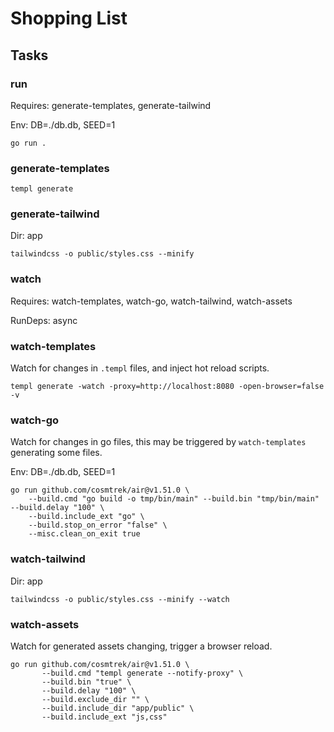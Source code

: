 # Shopping List

## Tasks

### run

Requires: generate-templates, generate-tailwind

Env: DB=./db.db, SEED=1

```
go run .
```

### generate-templates

```
templ generate
```

### generate-tailwind

Dir: app

```
tailwindcss -o public/styles.css --minify
```

### watch

Requires: watch-templates, watch-go, watch-tailwind, watch-assets

RunDeps: async

### watch-templates

Watch for changes in `.templ` files, and inject hot reload scripts.

```
templ generate -watch -proxy=http://localhost:8080 -open-browser=false -v
```

### watch-go

Watch for changes in go files, this may be triggered by `watch-templates` generating some files.

Env: DB=./db.db, SEED=1

```
go run github.com/cosmtrek/air@v1.51.0 \
    --build.cmd "go build -o tmp/bin/main" --build.bin "tmp/bin/main" --build.delay "100" \
    --build.include_ext "go" \
    --build.stop_on_error "false" \
    --misc.clean_on_exit true
```

### watch-tailwind

Dir: app

```
tailwindcss -o public/styles.css --minify --watch
```

### watch-assets

Watch for generated assets changing, trigger a browser reload.

```
go run github.com/cosmtrek/air@v1.51.0 \
       --build.cmd "templ generate --notify-proxy" \
       --build.bin "true" \
       --build.delay "100" \
       --build.exclude_dir "" \
       --build.include_dir "app/public" \
       --build.include_ext "js,css"
```
